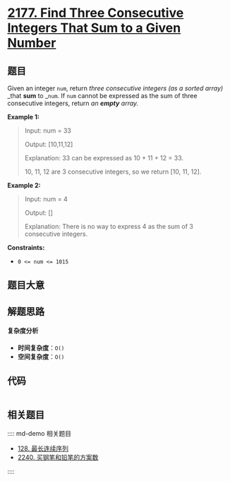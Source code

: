 # [2177. Find Three Consecutive Integers That Sum to a Given Number](https://leetcode.com/problems/find-three-consecutive-integers-that-sum-to-a-given-number/)

## 题目

Given an integer `num`, return _three consecutive integers (as a sorted
array)_ _that **sum** to _`num`. If `num` cannot be expressed as the sum of
three consecutive integers, return _an **empty** array._

**Example 1:**

> Input: num = 33
>
> Output: [10,11,12]
>
> Explanation: 33 can be expressed as 10 + 11 + 12 = 33.
>
> 10, 11, 12 are 3 consecutive integers, so we return [10, 11, 12].

**Example 2:**

> Input: num = 4
>
> Output: []
>
> Explanation: There is no way to express 4 as the sum of 3 consecutive integers.

**Constraints:**

- `0 <= num <= 1015`

## 题目大意

## 解题思路

#### 复杂度分析

- **时间复杂度**：`O()`
- **空间复杂度**：`O()`

## 代码

```javascript

```

## 相关题目

:::: md-demo 相关题目

- [128. 最长连续序列](./0128.md)
- [2240. 买钢笔和铅笔的方案数](https://leetcode.com/problems/number-of-ways-to-buy-pens-and-pencils)

::::
